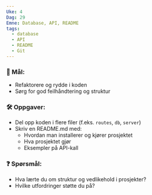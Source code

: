 ```yaml
---
Uke: 4
Dag: 29
Emne: Database, API, README
tags:
  - database
  - API
  - README
  - Git
---
```

### 🎯 Mål:

- Refaktorere og rydde i koden
- Sørg for god feilhåndtering og struktur

### 🛠 Oppgaver:

- Del opp koden i flere filer (f.eks. `routes`, `db`, `server`)
- Skriv en README.md med:
    - Hvordan man installerer og kjører prosjektet
    - Hva prosjektet gjør
    - Eksempler på API-kall

### ❓ Spørsmål:

- Hva lærte du om struktur og vedlikehold i prosjekter?
- Hvilke utfordringer støtte du på?